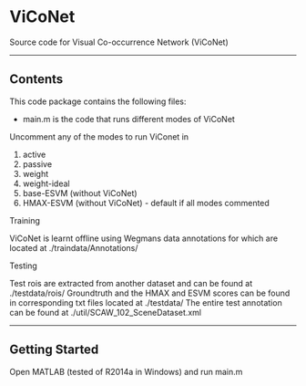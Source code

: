 # ViCoNet
Source code for Visual Co-occurrence Network (ViCoNet)

-------------
Contents
-------------

This code package contains the following files:

- main.m is the code that runs different modes of ViCoNet

Uncomment any of the modes to run ViConet in 

1. active
2. passive
3. weight
4. weight-ideal
5. base-ESVM (without ViCoNet)
6. HMAX-ESVM (without ViCoNet) - default if all modes commented

Training

ViCoNet is learnt offline using Wegmans data annotations for which are located at ./traindata/Annotations/

Testing

Test rois are extracted from another dataset and can be found at ./testdata/rois/
Groundtruth and the HMAX and ESVM scores can be found in corresponding txt files located at ./testdata/
The entire test annotation can be found at ./util/SCAW_102_SceneDataset.xml

----------------
Getting Started
----------------

Open MATLAB (tested of R2014a in Windows) and run main.m

